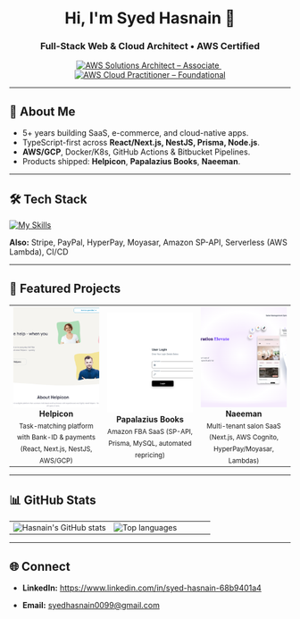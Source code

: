 <!--
Credits:
- Skill icons: https://github.com/tandpfun/skill-icons
- GitHub Stats: https://github.com/anuraghazra/github-readme-stats
-->

<h1 align="center">Hi, I'm Syed Hasnain 👋</h1>
<h3 align="center">Full-Stack Web & Cloud Architect • AWS Certified</h3>

<!-- ========================== CERTIFICATIONS (TOP) ========================== -->
<p align="center">
  <a href="https://www.credly.com/badges/9dd5c69f-64c4-41f8-a99c-990eedc32262/linked_in_profile" target="_blank">
    <img alt="AWS Solutions Architect – Associate"
         src="https://img.shields.io/badge/AWS%20Solutions%20Architect%E2%80%94Associate-Verified%20(2025)-ff9900?style=for-the-badge&logo=amazonaws&logoColor=white" />
  </a>
  &nbsp;
  <a href="https://www.credly.com/badges/bc83f221-b953-4193-9ee1-361b5b5c287d/linked_in_profile" target="_blank">
    <img alt="AWS Cloud Practitioner – Foundational"
         src="https://img.shields.io/badge/AWS%20Cloud%20Practitioner%E2%80%94Foundational-Verified%20(2024)-232f3e?style=for-the-badge&logo=amazonaws&logoColor=white" />
  </a>
</p>

---

## 🚀 About Me
- 5+ years building SaaS, e-commerce, and cloud-native apps.
- TypeScript-first across **React/Next.js, NestJS, Prisma, Node.js**.
- **AWS/GCP**, Docker/K8s, GitHub Actions & Bitbucket Pipelines.
- Products shipped: **Helpicon**, **Papalazius Books**, **Naeeman**.

---

## 🛠 Tech Stack
[![My Skills](https://skillicons.dev/icons?i=react,nextjs,ts,js,nodejs,express,nestjs,redux,tailwind,prisma,graphql,postgres,mysql,mongodb,dynamodb,aws,gcp,docker,kubernetes,git,github&theme=light)](https://skillicons.dev)

**Also:** Stripe, PayPal, HyperPay, Moyasar, Amazon SP-API, Serverless (AWS Lambda), CI/CD

---

## 📌 Featured Projects

<table>
  <tr>
    <td align="center" width="33%">
      <a href="https://helpicon.se">
        <img src="https://github.com/syedHasnain0099/syedHasnain0099/blob/main/assets/helpicon.png?raw=true"
             alt="Helpicon" style="width:100%; height:180px; object-fit:cover;"/>
      </a>
      <br/><b>Helpicon</b><br/>
      <sub>Task-matching platform with Bank-ID & payments (React, Next.js, NestJS, AWS/GCP)</sub>
    </td>
    <td align="center" width="33%">
      <a href="https://portal.papalaziusbooks.com">
        <img src="https://github.com/syedHasnain0099/syedHasnain0099/blob/main/assets/papalazius.png?raw=true"
             alt="Papalazius Books" style="width:100%; height:180px; object-fit:cover;"/>
      </a>
      <br/><b>Papalazius Books</b><br/>
      <sub>Amazon FBA SaaS (SP-API, Prisma, MySQL, automated repricing)</sub>
    </td>
    <td align="center" width="33%">
      <a href="https://naeeman.com/en/">
        <img src="https://github.com/syedHasnain0099/syedHasnain0099/blob/main/assets/naeeman.png?raw=true"
             alt="Naeeman" style="width:100%; height:180px; object-fit:cover;"/>
      </a>
      <br/><b>Naeeman</b><br/>
      <sub>Multi-tenant salon SaaS (Next.js, AWS Cognito, HyperPay/Moyasar, Lambdas)</sub>
    </td>
  </tr>
</table>

---

## 📊 GitHub Stats

<table>
  <tr>
    <td valign="top" width="50%">
      <img src="https://github-readme-stats.vercel.app/api?username=syedHasnain0099&count_private=true&show_icons=true&theme=tokyonight"
           alt="Hasnain's GitHub stats" />
    </td>
    <td valign="top" width="50%">
      <img src="https://github-readme-stats.vercel.app/api/top-langs/?username=syedHasnain0099&layout=compact&theme=tokyonight"
           alt="Top languages" />
    </td>
  </tr>
</table>

---

## 🌐 Connect
<!--  - **Portfolio:** https://arose-niazi.me   -->
- **LinkedIn:** https://www.linkedin.com/in/syed-hasnain-68b9401a4  
<!-- - **Upwork:** https://www.upwork.com/freelancers/arosen2  -->
<!--- **Intro Video:** https://www.youtube.com/watch?v=AQiyCPzg50c  -->
- **Email:** syedhasnain0099@gmail.com
